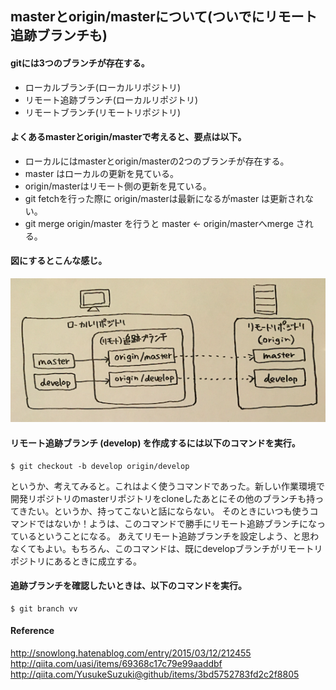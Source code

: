 ## masterとorigin/masterについて(ついでにリモート追跡ブランチも)

#### gitには3つのブランチが存在する。
- ローカルブランチ(ローカルリポジトリ)
- リモート追跡ブランチ(ローカルリポジトリ)
- リモートブランチ(リモートリポジトリ)

#### よくあるmasterとorigin/masterで考えると、要点は以下。
- ローカルにはmasterとorigin/masterの2つのブランチが存在する。
- master はローカルの更新を見ている。
- origin/masterはリモート側の更新を見ている。
- git fetchを行った際に origin/masterは最新になるがmaster は更新されない。
- git merge origin/master を行うと master ← origin/masterへmerge される。

#### 図にするとこんな感じ。
![top-page](https://github.com/niwakk7/my-github-tutorial/blob/master/images/origin_origin_master_1.png)

#### リモート追跡ブランチ (develop) を作成するには以下のコマンドを実行。
```
$ git checkout -b develop origin/develop
```
というか、考えてみると。これはよく使うコマンドであった。新しい作業環境で開発リポジトリのmasterリポジトリをcloneしたあとにその他のブランチも持ってきたい。というか、持ってこないと話にならない。
そのときにいつも使うコマンドではないか！ようは、このコマンドで勝手にリモート追跡ブランチになっているということになる。
あえてリモート追跡ブランチを設定しよう、と思わなくてもよい。もちろん、このコマンドは、既にdevelopブランチがリモートリポジトリにあるときに成立する。

#### 追跡ブランチを確認したいときは、以下のコマンドを実行。
```
$ git branch vv
```


#### Reference
http://snowlong.hatenablog.com/entry/2015/03/12/212455  
http://qiita.com/uasi/items/69368c17c79e99aaddbf  
http://qiita.com/YusukeSuzuki@github/items/3bd5752783fd2c2f8805  

